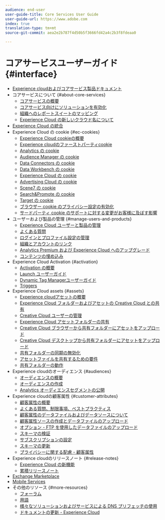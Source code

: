 ```yaml
---
audience: end-user
user-guide-title: Core Services User Guide
user-guide-url: https://www.adobe.com
index: true
translation-type: tm+mt
source-git-commit: aea2e2b787f4d50b5f3666fd42a4c2b3f8fdeaa0

---
```



# コアサービスユーザーガイド {#interface}

+ [Experience cloudおよびコアサービス製品ドキュメント](experience-cloud.md)
+ コアサービスについて {#about-core-services}
   + [コアサービスの概要](core-services-landing.md)
   + [コアサービス向けにソリューションを有効化](core-services/core-services.md)
   + [組織へのレポートスイートのマッピング](core-services/report-suite-mapping.md)
   + [Experience Cloud の新しいクラウド名について](solutions-core-services.md)
+ [Experience Cloud の統合](marketing-cloud-integrations.md)
+ Experience Cloud の cookie {#ec-cookies}
   + [Experience Cloud cookieの概要](cookies/cookies-privacy.md)
   + [Experience cloudのファーストパーティcookie](cookies/cookies-first-party.md)
   + [Analytics の cookie](cookies/cookies-analytics.md)
   + [Audience Manager の cookie](cookies/cookies-am.md)
   + [Data Connectors の cookie](cookies/cookies-dc.md)
   + [Data Workbench の cookie](cookies/cookies-insight.md)
   + [Experience Cloud の cookie](cookies/cookies-mc.md)
   + [Advertising Cloud の cookie](cookies/cookies-advertising-cloud.md)
   + [Scene7 の cookie](cookies/cookies-s7.md)
   + [Search&amp;Promote の cookie](cookies/cookies-snp.md)
   + [Target の cookie](cookies/cookies-target.md)
   + [ブラウザー cookie のプライバシー設定の有効化](cookies/browser-cookie-settings.md)
   + [サードパーティ cookie のサポートに対する変更がお客様に及ぼす影響](cookies/cookies-thirdparty.md)
+ ユーザーおよび製品の管理 {#manage-users-and-products}
   + [Experience Cloud ユーザーと製品の管理](admin-getting-started/admin-getting-started.md)
   + [よくある質問](admin-getting-started/faq.md)
   + [ログインとプロファイル設定の管理](admin-getting-started/getting-started-experience-cloud.md)
   + [組織とアカウントのリンク](admin-getting-started/organizations.md)
   + [Analytics Premium および Experience Cloud へのアップグレード](admin-getting-started/upgrade-to-analytics-premium.md)
   + [コンテンツの埋め込み](admin-getting-started/oembed.md)
+ Experience Cloud Activation {#activation}
   + [Activation の概要](activation/activation.md)
   + [Launch ユーザーガイド](https://docs.adobe.com/content/help/en/launch/using/overview.html)
   + [Dynamic Tag Managerユーザーガイド](https://docs.adobe.com/content/help/en/dtm/using/dtm-home.html)
   + [Triggers](activation/triggers.md)
+ Experience Cloud assets {#assets}
   + [Experience cloudアセットの概要](experience-cloud-assets/experience-cloud-assets.md)
   + [Experience Cloud フォルダーおよびアセットの Creative Cloud との共有](experience-cloud-assets/creative-cloud.md)
   + [Creative Cloud ユーザーの管理](experience-cloud-assets/t-admin-add-cc-user.md)
   + [Experience Cloud アセットフォルダーの共有](experience-cloud-assets/t-share-creative-cloud.md)
   + [Creative Cloud ブラウザーから共有フォルダーにアセットをアップロード](experience-cloud-assets/t-upload-asset-cc.md)
   + [Creative Cloud デスクトップから共有フォルダーにアセットをアップロード](experience-cloud-assets/t-cc-asset-upload-thor.md)
   + [共有フォルダーの同期の無効化](experience-cloud-assets/t-disable-asset-sync.md)
   + [アセットファイルを共有するための要件](experience-cloud-assets/assets-file-reqs.md)
   + [共有フォルダーの動作](experience-cloud-assets/asset-behavior.md)
+ Experience cloudのオーディエンス {#audiences}
   + [オーディエンスの概要](audience-library/audience-library.md)
   + [オーディエンスの作成](audience-library/t-audience-create.md)
   + [Analytics オーディエンスセグメントの公開](audience-library/t-publish-audience-segment.md)
+ Experience cloudの顧客属性 {#customer-attributes}
   + [顧客属性の概要](attributes/attributes.md)
   + [よくある質問、制限事項、ベストプラクティス](attributes/faq-crs.md)
   + [顧客属性のデータファイルおよびデータソースについて](attributes/crs-data-file.md)
   + [顧客属性ソースの作成とデータファイルのアップロード](attributes/t-crs-usecase.md)
   + [オプション - FTP を使用したデータファイルのアップロード](attributes/t-upload-attributes-ftp.md)
   + [スキーマの検証](attributes/validate-schema.md)
   + [サブスクリプションの設定](attributes/subscription.md)
   + [スキーマの更新](attributes/t-update-schema.md)
   + [プライバシーに関する配慮 - 顧客属性](attributes/privacy-mac.md)
+ Experience cloudのリリースノート {#release-notes}
   + [Experience Cloud の新機能](https://docs.adobe.com/content/help/en/release-notes/experience-cloud/current.html)
   + [累積リリースノート](marketing-cloud-interface/release-notes.md)
+ [Exchange Marketplace](exchange.md)
+ [Mobile Services](https://docs.adobe.com/content/help/en/mobile-services/using/home.html)
+ その他のリソース {#more-resources}
   + [フォーラム](https://forums.adobe.com/community/experience-cloud)
   + [用語](terms.md)
   + [様々なソリューションおよびサービスによる DNS プリフェッチの使用](dns-prefetch.md)
   + [ドキュメントの更新 - Experience Cloud](doc-updates.md)
